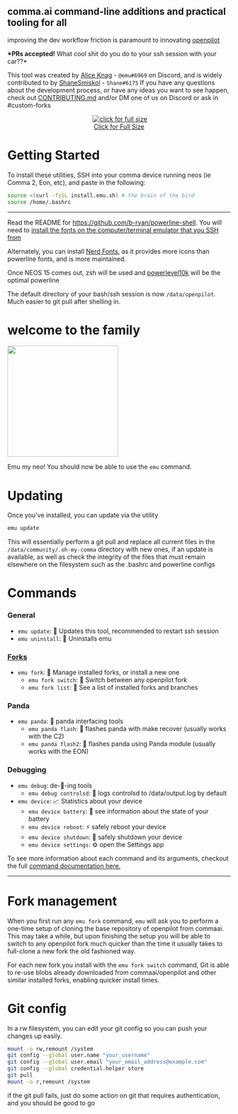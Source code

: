 ## comma.ai command-line additions and practical tooling for all

improving the dev workflow friction is paramount to innovating [openpilot](https://github.com/commaai/openpilot)

**\*PRs accepted!** What cool shit do you do to your ssh session with your car??\*

This tool was created by [Alice Knag](https://github.com/AskAlice) - `@emu#6969` on Discord, and is widely contributed to by [ShaneSmiskol](https://github.com/ShaneSmiskol) - `Shane#6175`
If you have any questions about the development process, or have any ideas you want to see happen, check out [CONTRIBUTING.md](CONTRIBUTING.md) and/or DM one of us on Discord or ask in #custom-forks

<p align="center">
  <img src="https://emu.bz/bh8" alt="" />
  <a href="https://i.imgur.com/Bbr1sPX.mp4">
  <img src="https://thumbs.gfycat.com/LimpDeadIaerismetalmark-size_restricted.gif" alt="click for full size">
  <br/>Click for Full Size</a>
</p>

# Getting Started

To install these utilities, SSH into your comma device running neos (ie Comma 2, Eon, etc), and paste in the following:

```bash
source <(curl -fsSL install.emu.sh) # the brain of the bird
source /home/.bashrc
```

<!-- <img src="https://thumbs.gfycat.com/DopeyHairyGeese-size_restricted.gif" alt ="" /> -->

---

Read the README for <https://github.com/b-ryan/powerline-shell>. You will need to [install the fonts on the computer/terminal emulator that you SSH from](https://github.com/powerline/fonts)

Alternately, you can install [Nerd Fonts](https://github.com/ryanoasis/nerd-fonts), as it provides more icons than powerline fonts, and is more maintained.

Once NEOS 15 comes out, zsh will be used and [powerlevel10k](https://github.com/romkatv/powerlevel10k) will be the optimal powerline

The default directory of your bash/ssh session is now `/data/openpilot`. Much easier to git pull after shelling in.

# welcome to the family

<img src="https://emu.bz/gay" alt="" height="250px" />

Emu my neo!
You should now be able to use the `emu` command.

# Updating

Once you've installed, you can update via the utility

```bash
emu update
```

This will essentially perform a git pull and replace all current files in the `/data/community/.oh-my-comma` directory with new ones, if an update is available, as well as check the integrity of the files that must remain elsewhere on the filesystem such as the .bashrc and powerline configs

# Commands

### General

- `emu update`: 🎉 Updates this tool, recommended to restart ssh session
- `emu uninstall`: 👋 Uninstalls emu

### [Forks](#fork-management)

- `emu fork`: 🍴 Manage installed forks, or install a new one
  - `emu fork switch`: 🍴 Switch between any openpilot fork
  - `emu fork list`: 📜 See a list of installed forks and branches

### Panda

- `emu panda`: 🐼 panda interfacing tools
  - `emu panda flash`: 🐼 flashes panda with make recover (usually works with the C2)
  - `emu panda flash2`: 🎍 flashes panda using Panda module (usually works with the EON)

### Debugging

- `emu debug`: de-🐛-ing tools
  - `emu debug controlsd`: 🔬 logs controlsd to /data/output.log by default
- `emu device`: 📈 Statistics about your device
  - `emu device battery`: 🔋 see information about the state of your battery
  - `emu device reboot`: ⚡ safely reboot your device
  - `emu device shutdown`: 🔌 safely shutdown your device
  - `emu device settings`: ⚙ open the Settings app

To see more information about each command and its arguments, checkout the full [command documentation here.](/commands/README.md)

---

# Fork management

When you first run any `emu fork` command, `emu` will ask you to perform a one-time setup of cloning the base repository of openpilot from commaai. This may take a while, but upon finishing the setup you will be able to switch to any openpilot fork much quicker than the time it usually takes to full-clone a new fork the old fashioned way.

For each new fork you install with the `emu fork switch` command, Git is able to re-use blobs already downloaded from commaai/openpilot and other similar installed forks, enabling quicker install times.

# Git config

In a rw filesystem, you can edit your git config so you can push your changes up easily.

```bash
mount -o rw,remount /system
git config --global user.name "your_username"
git config --global user.email "your_email_address@example.com"
git config --global credential.helper store
git pull
mount -o r,remount /system
```

if the git pull fails, just do some action on git that requires authentication, and you should be good to go
